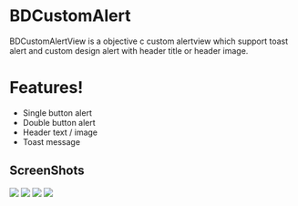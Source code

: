 # BDCustomAlert

BDCustomAlertView is a objective c custom alertview which support toast alert and custom design alert with header title or header image.
# Features!
- Single button alert
- Double button alert
- Header text / image
- Toast message
## ScreenShots

![](https://raw.githubusercontent.com/BhaskarJyotiDas/BDCustomAlert/master/ScreenShots/1.jpg?raw=true)
![](https://raw.githubusercontent.com/BhaskarJyotiDas/BDCustomAlert/master/ScreenShots/2.jpg?raw=true)
![](https://raw.githubusercontent.com/BhaskarJyotiDas/BDCustomAlert/master/ScreenShots/3.jpg?raw=true)
![](https://raw.githubusercontent.com/BhaskarJyotiDas/BDCustomAlert/master/ScreenShots/4.jpg?raw=true)
